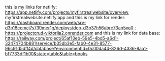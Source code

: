 this is my links for netlify: https://app.netlify.com/projects/myfirstrealwebsite/overview; myfirstrealwebsite.netlify.app
and this is my link for render: https://dashboard.render.com/web/srv-d3p18cemcj7s739mer1g/deploys/dep-d3p37h56ubrc73an5vo0 ;   https://projectcrud-viktoriia2.onrender.com
and this is my link for data base: https://railway.com/project/65af13eb-59e5-4bd5-a6d1-32474704b881/service/b35db3e5-fab0-4e31-8577-96c91d5dff4d/database?environmentId=0c00da44-826d-4336-8aa1-bf7733df1b00&state=table&table=books
